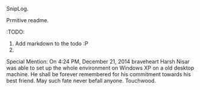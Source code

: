 SnipLog.

Prmitive readme.

:TODO:
1. Add markdown to the todo :P
2. 


Special Mention:
On 4:24 PM, December 21, 2014 braveheart Harsh Nisar was able to set up the whole environment on Windows XP on a old desktop machine. He shall be forever remembered for his commitment towards his best friend. May such fate never befall anyone. Touchwood.